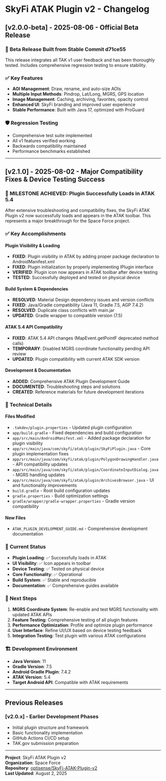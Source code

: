 # SkyFi ATAK Plugin v2 - Changelog

## [v2.0.0-beta] - 2025-08-06 - Official Beta Release

### 🎉 **Beta Release Built from Stable Commit d71ce55**

This release integrates all TAK v1 user feedback and has been thoroughly tested. Includes comprehensive regression testing to ensure stability.

### ✅ **Key Features**
- **AOI Management**: Draw, rename, and auto-size AOIs
- **Multiple Input Methods**: Pindrop, Lat/Long, MGRS, GPS location
- **Image Management**: Caching, archiving, favorites, opacity control
- **Enhanced UI**: SkyFi branding and improved user experience
- **Stable Performance**: Built with Java 17, optimized with ProGuard

### 🛡️ **Regression Testing**
- Comprehensive test suite implemented
- All v1 features verified working
- Backwards compatibility maintained
- Performance benchmarks established

---

## [v2.1.0] - 2025-08-02 - Major Compatibility Fixes & Device Testing Success

### 🎯 **MILESTONE ACHIEVED: Plugin Successfully Loads in ATAK 5.4**

After extensive troubleshooting and compatibility fixes, the SkyFi ATAK Plugin v2 now successfully loads and appears in the ATAK toolbar. This represents a major breakthrough for the Space Force project.

### ✅ **Key Accomplishments**

#### Plugin Visibility & Loading
- **FIXED**: Plugin visibility in ATAK by adding proper package declaration to AndroidManifest.xml
- **FIXED**: Plugin initialization by properly implementing IPlugin interface
- **VERIFIED**: Plugin icon now appears in ATAK toolbar after device testing
- **TESTED**: Successfully deployed and tested on physical device

#### Build System & Dependencies
- **RESOLVED**: Material Design dependency issues and version conflicts
- **FIXED**: Java/Gradle compatibility (Java 11, Gradle 7.5, AGP 7.4.2)
- **RESOLVED**: Duplicate class conflicts with main.jar
- **UPDATED**: Gradle wrapper to compatible version (7.5)

#### ATAK 5.4 API Compatibility
- **FIXED**: ATAK 5.4 API changes (MapEvent.getPointF deprecated method calls)
- **TEMPORARY**: Disabled MGRS coordinate functionality pending API review
- **UPDATED**: Plugin compatibility with current ATAK SDK version

#### Development & Documentation
- **ADDED**: Comprehensive ATAK Plugin Development Guide
- **DOCUMENTED**: Troubleshooting steps and solutions
- **CREATED**: Reference materials for future development iterations

### 🔧 **Technical Details**

#### Files Modified
- `.takdev/plugin.properties` - Updated plugin configuration
- `app/build.gradle` - Fixed dependencies and build configuration
- `app/src/main/AndroidManifest.xml` - Added package declaration for plugin visibility
- `app/src/main/java/com/skyfi/atak/plugin/SkyFiPlugin.java` - Core plugin implementation fixes
- `app/src/main/java/com/skyfi/atak/plugin/PolygonDrawingHandler.java` - API compatibility updates
- `app/src/main/java/com/skyfi/atak/plugin/CoordinateInputDialog.java` - MGRS handling updates
- `app/src/main/java/com/skyfi/atak/plugin/ArchivesBrowser.java` - UI and functionality improvements
- `build.gradle` - Root build configuration updates
- `gradle.properties` - Build optimization settings
- `gradle/wrapper/gradle-wrapper.properties` - Gradle version compatibility

#### New Files
- `ATAK_PLUGIN_DEVELOPMENT_GUIDE.md` - Comprehensive development documentation

### 🚀 **Current Status**

- **Plugin Loading**: ✅ Successfully loads in ATAK
- **UI Visibility**: ✅ Icon appears in toolbar
- **Device Testing**: ✅ Tested on physical device
- **Core Functionality**: ✅ Operational
- **Build System**: ✅ Stable and reproducible
- **Documentation**: ✅ Comprehensive guides available

### 🔮 **Next Steps**

1. **MGRS Coordinate System**: Re-enable and test MGRS functionality with updated ATAK APIs
2. **Feature Testing**: Comprehensive testing of all plugin features
3. **Performance Optimization**: Profile and optimize plugin performance
4. **User Interface**: Refine UI/UX based on device testing feedback
5. **Integration Testing**: Test plugin with various ATAK configurations

### 🏗️ **Development Environment**

- **Java Version**: 11
- **Gradle Version**: 7.5
- **Android Gradle Plugin**: 7.4.2
- **ATAK Version**: 5.4
- **Target Android API**: Compatible with ATAK requirements

---

## Previous Releases

### [v2.0.x] - Earlier Development Phases
- Initial plugin structure and framework
- Basic functionality implementation
- GitHub Actions CI/CD setup
- TAK.gov submission preparation

---

**Project**: SkyFi ATAK Plugin v2  
**Organization**: Space Force  
**Repository**: [optisense/SkyFi-ATAK-Plugin-v2](https://github.com/optisense/SkyFi-ATAK-Plugin-v2)  
**Last Updated**: August 2, 2025